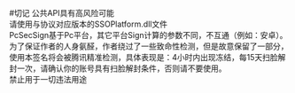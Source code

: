 #切记
公共API具有高风险可能  
请使用与协议对应版本的SSOPlatform.dll文件  
PcSecSign基于Pc平台，其它平台Sign计算的参数不同，不互通（例如：安卓）。  
为了保证作者的人身氨醛，作者绕过了一些致命性检测，但是故意保留了一部分，使用本签名将会被腾讯精准检测，具体表现是：4小时内出现冻结，每15天扫脸解封一次，请确认你的账号具有扫脸解封条件，否则请不要使用。  
禁止用于一切违法用途  
